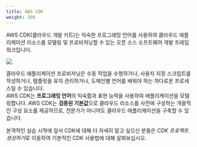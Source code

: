 ```yaml
---
title: AWS CDK
weight: 300
---
```



AWS CDK(클라우드 개발 키트)는 익숙한 프로그래밍 언어를 사용하여 클라우드 애플리케이션 리소스를 모델링 및 프로비저닝할 수 있는 오픈 소스 소프트웨어 개발 프레임워크입니다.

![](https://d2908q01vomqb2.cloudfront.net/0716d9708d321ffb6a00818614779e779925365c/2018/08/28/CDKCompilesCFN-1.png)

클라우드 애플리케이션 프로비저닝은 수동 작업을 수행하거나, 사용자 지정 스크립트를 작성하거나, 템플릿을 유지 관리하거나, 도메인별 언어를 배워야 하는 까다로운 프로세스일 수 있습니다.  
AWS CDK는 **프로그래밍 언어**의 익숙함과 표현 능력을 사용하여 애플리케이션을 모델링합니다. AWS CDK는 **검증된 기본값**으로 클라우드 리소스를 사전에 구성하는 개괄적인 구성 요소를 제공하므로, 전문가가 아니어도 클라우드 애플리케이션을 구축할 수 있습니다.


본격적인 실습 시작에 앞서 CDK에 대해 더 자세히 알고 싶으신 분들은 *CDK 프로젝트 생성하기*로 이동하여 기본적인 CDK 사용법에 대해 살펴보십시오.